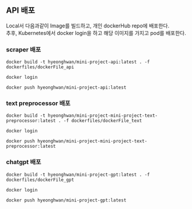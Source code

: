 
## API 배포

Local서 다음과같이 Image를 빌드하고, 개인 dockerHub repo에 배포한다.  
추후, Kubernetes에서 docker login을 하고 해당 이미지를 가지고 pod를 배포한다. 

### scraper 배포

```
docker build -t hyeonghwan/mini-project-api:latest . -f dockerfiles/dockerFile_api

docker login

docker push hyeonghwan/mini-project-api:latest
```

### text preprocessor 배포

```
docker build -t hyeonghwan/mini-project-mini-project-text-preprocessor:latest . -f dockerfiles/dockerFile_text

docker login

docker push hyeonghwan/mini-project-mini-project-text-preprocessor:latest
```

### chatgpt 배포

```
docker build -t hyeonghwan/mini-project-gpt:latest . -f dockerfiles/dockerFile_gpt

docker login

docker push hyeonghwan/mini-project-gpt:latest
```